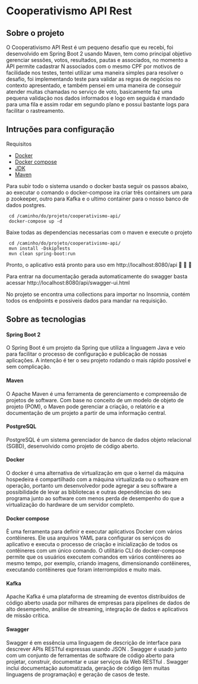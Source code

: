 # Cooperativismo API Rest

## Sobre o projeto

O Cooperativismo API Rest é um pequeno desafio que eu recebi, foi desenvolvido em Spring Boot 2 usando Maven, tem como principal objetivo gerenciar sessões, votos, resultados, pautas e associados, no momento a API permite cadastrar N associados com o mesmo CPF por motivos de facilidade nos testes, tentei utilizar uma maneira simples para resolver o desafio, foi implementando teste para validar as regras de negócios no contexto apresentado, e também pensei em uma maneira de conseguir atender muitas chamadas no serviço de voto, basicamente faz uma pequena validação nos dados informados e logo em seguida é mandado para uma fila e assim rodar em segundo plano e possui bastante logs para facilitar o rastreamento. 

## Intruções para configuração

Requisitos

- <a href="https://docs.docker.com/docker-for-windows/install/" target="_blank" >Docker</a>
- <a href="https://docs.docker.com/compose/install/" target="_blank" >Docker compose</a>
- <a href="http://www.oracle.com/technetwork/java/javase/downloads/jdk10-downloads-4416644.html"  target="_blank">JDK</a>
- <a href="https://maven.apache.org/" target="_blank">Maven</a>

Para subir todo o sistema usando o docker basta seguir os passos abaixo, ao executar o comando o docker-compose ira criar três containers um para p zookeeper, outro para Kafka e o ultimo container para o nosso banco de dados postgres.  

```
 cd /caminho/do/projeto/cooperativismo-api/
 docker-compose up -d
```

Baixe todas as dependencias necessarias com o maven e execute o projeto

```
 cd /caminho/do/projeto/cooperativismo-api/
 mvn install -DskipTests
 mvn clean spring-boot:run
```
Pronto, o aplicativo está pronto para uso em http://localhost:8080/api 🎉 🎊 🎈

Para entrar na documentação gerada automaticamente do swagger basta acessar http://localhost:8080/api/swagger-ui.html

No projeto se encontra uma collections para importar no Insomnia, contém todos os endpoints e possiveis dados para mandar na requisição.   

## Sobre as tecnologias

#### Spring Boot 2

O Spring Boot é um projeto da Spring que utiliza a linguagem Java e veio para facilitar o processo de configuração e publicação de nossas aplicações. A intenção é ter o seu projeto rodando o mais rápido possível e sem complicação.

#### Maven

O Apache Maven é uma ferramenta de gerenciamento e compreensão de projetos de software. Com base no conceito de um modelo de objeto de projeto (POM), o Maven pode gerenciar a criação, o relatório e a documentação de um projeto a partir de uma informação central.

#### PostgreSQL

PostgreSQL é um sistema gerenciador de banco de dados objeto relacional (SGBD), desenvolvido como projeto de código aberto.

#### Docker

O docker é uma alternativa de virtualização em que o kernel da máquina hospedeira é compartilhado com a máquina virtualizada ou o software em operação, portanto um desenvolvedor pode agregar a seu software a possibilidade de levar as bibliotecas e outras dependências do seu programa junto ao software com menos perda de desempenho do que a virtualização do hardware de um servidor completo.

#### Docker compose

È uma ferramenta para definir e executar aplicativos Docker com vários contêineres. Ele usa arquivos YAML para configurar os serviços do aplicativo e executa o processo de criação e inicialização de todos os contêineres com um único comando. O utilitário CLI do docker-compose permite que os usuários executem comandos em vários contêineres ao mesmo tempo, por exemplo, criando imagens, dimensionando contêineres, executando contêineres que foram interrompidos e muito mais.

#### Kafka

Apache Kafka é uma plataforma de streaming de eventos distribuídos de código aberto usada por milhares de empresas para pipelines de dados de alto desempenho, análise de streaming, integração de dados e aplicativos de missão crítica.

#### Swagger

Swagger é em essência uma linguagem de descrição de interface para descrever APIs RESTful expressas usando JSON . Swagger é usado junto com um conjunto de ferramentas de software de código aberto para projetar, construir, documentar e usar serviços da Web RESTful . Swagger inclui documentação automatizada, geração de código (em muitas linguagens de programação) e geração de casos de teste.
